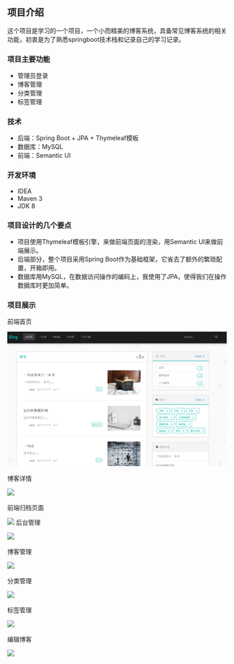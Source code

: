 ## 项目介绍
这个项目是学习的一个项目，一个小而精美的博客系统，具备常见博客系统的相关功能，初衷是为了熟悉springboot技术栈和记录自己的学习记录。

### 项目主要功能
- 管理员登录
- 博客管理
- 分类管理
- 标签管理

### 技术

- 后端：Spring Boot + JPA + Thymeleaf模板
- 数据库：MySQL
- 前端：Semantic UI

### 开发环境
- IDEA
- Maven 3
- JDK 8

### 项目设计的几个要点
- 项目使用Thymeleaf模板引擎，来做前端页面的渲染，用Semantic UI来做前端展示。
- 后端部分，整个项目采用Spring Boot作为基础框架，它省去了额外的繁琐配置，开箱即用。
- 数据库用MySQL，在数据访问操作的编码上，我使用了JPA，使得我们在操作数据库时更加简单。

### 项目展示
前端首页

![](https://github.com/chnn10/blog/blob/master/font.png)

博客详情


![](https://user-gold-cdn.xitu.io/2020/3/9/170be3ff3e3e6bf7?w=1467&h=1057&f=png&s=1000579)

前端归档页面

![](https://user-gold-cdn.xitu.io/2020/3/9/170be4097a087fbd?w=1741&h=885&f=png&s=98237)
后台管理

![](https://user-gold-cdn.xitu.io/2020/3/9/170be38374fb3b0a?w=1766&h=809&f=png&s=66953)

博客管理

![](https://user-gold-cdn.xitu.io/2020/3/9/170be3908dfc1dd9?w=1826&h=980&f=png&s=161035)

分类管理

![](https://user-gold-cdn.xitu.io/2020/3/9/170be3a39c68d089?w=1772&h=810&f=png&s=87782)

标签管理

![](https://user-gold-cdn.xitu.io/2020/3/9/170be3a930b9dfc9?w=1846&h=1186&f=png&s=153036)

编辑博客

![](https://user-gold-cdn.xitu.io/2020/3/9/170be3df20c469ce?w=1800&h=1192&f=png&s=365398)




 
